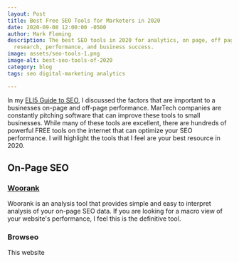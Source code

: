 ```yaml
---
layout: Post
title: Best Free SEO Tools for Marketers in 2020
date: 2020-09-08 12:00:00 -0500
author: Mark Fleming
description: The best SEO tools in 2020 for analytics, on page, off page, links, keyword
  research, performance, and business success.
image: assets/seo-tools-1.png
image-alt: best-seo-tools-of-2020
category: blog
tags: seo digital-marketing analytics

---
```

In my [ELI5 Guide to SEO](https://markdfleming.com/eli5-guide-search-engine-optimization-seo/ "ELI5 Guide to SEO"), I discussed the factors that are important to a businesses on-page and off-page performance. MarTech companies are constantly pitching software that can improve these tools to small businesses. While many of these tools are excellent, there are hundreds of powerful FREE tools on the internet that can optimize your SEO performance. I will highlight the tools that I feel are your best resource in 2020.

## On-Page SEO

### [Woorank](https://www.woorank.com/ "Woorank")

Woorank is an analysis tool that provides simple and easy to interpret analysis of your on-page SEO data. If you are looking for a macro view of your website's performance, I feel this is the definitive tool.

### Browseo

This website